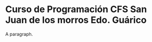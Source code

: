
<html lang="en">
<body data-rmd>
	<h1>Curso de Programación CFS San Juan de los morros Edo. Guárico</h1>
	<p>A paragraph.</p>
</body>
</html>
